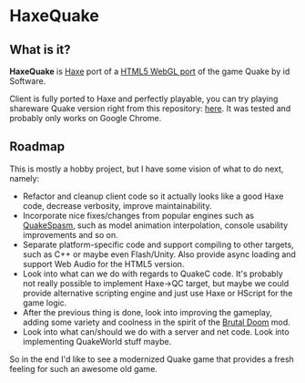 # HaxeQuake

## What is it?

**HaxeQuake** is [Haxe](http://haxe.org/) port of a [HTML5 WebGL port](https://github.com/SiPlus/WebQuake) of the game Quake by id Software.

Client is fully ported to Haxe and perfectly playable, you can try playing shareware Quake version right from this repository: [here](nadako.github.io/HaxeQuake/Client/WebQuake.htm). It was tested and probably only works on Google Chrome.

## Roadmap

This is mostly a hobby project, but I have some vision of what to do next, namely:

 * Refactor and cleanup client code so it actually looks like a good Haxe code, decrease verbosity, improve maintainability.
 * Incorporate nice fixes/changes from popular engines such as [QuakeSpasm](quakespasm.sourceforge.net), such as model animation interpolation, console usability improvements and so on.
 * Separate platform-specific code and support compiling to other targets, such as C++ or maybe even Flash/Unity. Also provide async loading and support Web Audio for the HTML5 version.
 * Look into what can we do with regards to QuakeC code. It's probably not really possible to implement Haxe->QC target, but maybe we could provide alternative scripting engine and just use Haxe or HScript for the game logic.
 * After the previous thing is done, look into improving the gameplay, adding some variety and coolness in the spirit of the [Brutal Doom](www.moddb.com/mods/brutal-doom) mod.
 * Look into what can/should we do with a server and net code. Look into implementing QuakeWorld stuff maybe.

So in the end I'd like to see a modernized Quake game that provides a fresh feeling for such an awesome old game.
